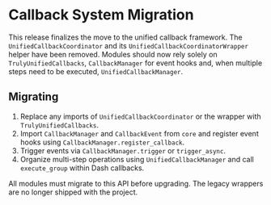 # Callback System Migration

This release finalizes the move to the unified callback framework. The
`UnifiedCallbackCoordinator` and its `UnifiedCallbackCoordinatorWrapper` helper
have been removed. Modules should now rely solely on `TrulyUnifiedCallbacks`,
`CallbackManager` for event hooks and, when multiple steps need to be executed,
`UnifiedCallbackManager`.

## Migrating

1. Replace any imports of `UnifiedCallbackCoordinator` or the wrapper with
   `TrulyUnifiedCallbacks`.
2. Import `CallbackManager` and `CallbackEvent` from `core` and register event
   hooks using `CallbackManager.register_callback`.
3. Trigger events via `CallbackManager.trigger` or `trigger_async`.
4. Organize multi-step operations using `UnifiedCallbackManager` and call
   `execute_group` within Dash callbacks.

All modules must migrate to this API before upgrading. The legacy wrappers are
no longer shipped with the project.
